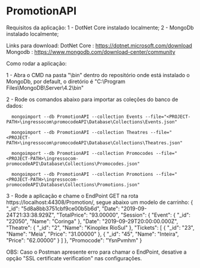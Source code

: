 # PromotionAPI

Requisitos da aplicação:
  1 - DotNet Core instalado localmente;
  2 - MongoDb instalado localmente;
  
  Links para download:
  DotNet Core : https://dotnet.microsoft.com/download
  Mongodb : https://www.mongodb.com/download-center/community

Como rodar a aplicação:

  1 - Abra o CMD na pasta "\bin" dentro do repositório onde está instalado o MongoDb, por default, 
      o diretório é "C:\Program Files\MongoDB\Server\4.2\bin"
      
  2 - Rode os comandos abaixo para importar as coleções do banco de dados:
  
      mongoimport --db PromotionAPI --collection Events --file="<PROJECT-PATH>\ingressocom\promocodeAPI\Database\Collections\Events.json"

      mongoimport --db PromotionAPI --collection Theatres --file="<PROJECT-PATH>\ingressocom\promocodeAPI\Database\Collections\Theatres.json"

      mongoimport --db PromotionAPI --collection Promocodes --file="<PROJECT-PATH>\ingressocom-promocodeAPI\Database\Collections\Promocodes.json"

      mongoimport --db PromotionAPI --collection Promotions --file="<PROJECT-PATH>\ingressocom-promocodeAPI\Database\Collections\Promotions.json"
  
  3 - Rode a aplicação e chame o EndPoint GET na rota https://localhost:44308/Promotion/, segue abaixo um modelo de carrinho:
  {
	"_id": "5d8a8bb3751cbf9ce00b5b6d",
	"Date": "2019-09-24T21:33:38.929Z",
	"TotalPrice": "93.00000",
	"Session": {
		"Event": {
			"_id": "22050",
			"Name": "Coringa"
		},
		"Date": "2019-09-29T20:00:00.000Z",
		"Theatre": {
			"_id": "2",
			"Name": "Kinoplex RioSul"
		},
		"Tickets": [
			{
				"_id": "23",
				"Name": "Meia",
				"Price": "31.00000"
			},
			{
				"_id": "45",
				"Name": "Inteira",
				"Price": "62.00000"
			}
		]
	},
	"Promocode": "YsnPvmhm"
}

OBS: Caso o Postman apresente erro para chamar o EndPoint, desative a opção "SSL certificate verification" nas configurações.
